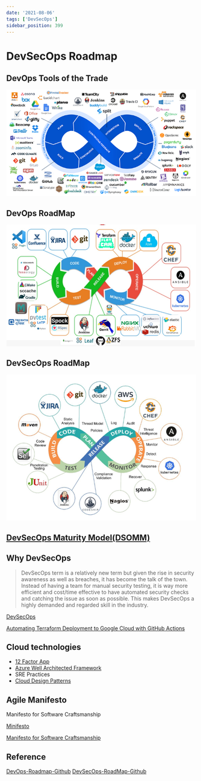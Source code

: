```yaml
---
date: '2021-08-06'
tags: ['DevSecOps']
sidebar_position: 399
---
```


# DevSecOps Roadmap

## DevOps Tools of the Trade

![Devops Tools of the Trade](./images/DevOps-Tools-of-the-trade.png)

## DevOps RoadMap

![Devops](./images/devops.png)

## DevSecOps RoadMap

![DevSecOps - ©PentesterAcademy.com](./images/DevSecOps.png)

## [DevSecOps Maturity Model(DSOMM)](https://dsomm.timo-pagel.de/)

## Why DevSecOps
>
> DevSecOps term is a relatively new term but given the rise in security awareness as well as breaches, it has become the talk of the town. Instead of having a team for manual security testing, it is way more efficient and cost/time effective to have automated security checks and catching the issue as soon as possible. This makes DevSecOps a highly demanded and regarded skill in the industry.

[DevSecOps](https://www.sumologic.com/insight/devsecops-rugged-devops/)

[Automating Terraform Deployment to Google Cloud with GitHub Actions](https://medium.com/interleap/automating-terraform-deployment-to-google-cloud-with-github-actions-17516c4fb2e5)

## Cloud technologies

* [12 Factor App](https://12factor.net/)
* [Azure Well Architected Framework](https://learn.microsoft.com/en-us/azure/architecture/framework/)
* SRE Practices
* [Cloud Design Patterns](https://learn.microsoft.com/en-us/azure/architecture/patterns/)

## Agile Manifesto

Manifesto for Software Craftsmanship

[Minifesto](http://minifesto.org/)

[Manifesto for Software Craftsmanship](https://manifesto.softwarecraftsmanship.org/)

## Reference

[DevOps-Roadmap-Github](https://github.com/raycad/devops-roadmap)
[DevSecOps-RoadMap-Github](https://github.com/hahwul/DevSecOps)

